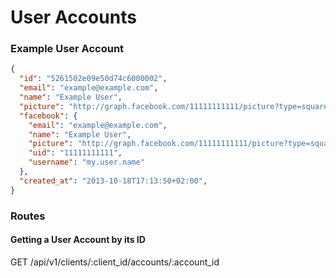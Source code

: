 # User Accounts

### Example User Account

```json
{
  "id": "5261502e09e50d74c6000002",
  "email": "example@example.com",
  "name": "Example User",
  "picture": "http://graph.facebook.com/11111111111/picture?type=square",
  "facebook": {
    "email": "example@example.com",
    "name": "Example User",
    "picture": "http://graph.facebook.com/11111111111/picture?type=square",
    "uid": "11111111111",
    "username": "my.user.name"
  },
  "created_at": "2013-10-18T17:13:50+02:00",
}
```

### Routes

#### Getting a User Account by its ID

GET /api/v1/clients/:client_id/accounts/:account_id


